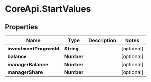 # CoreApi.StartValues

## Properties
Name | Type | Description | Notes
------------ | ------------- | ------------- | -------------
**investmentProgramId** | **String** |  | [optional] 
**balance** | **Number** |  | [optional] 
**managerBalance** | **Number** |  | [optional] 
**managerShare** | **Number** |  | [optional] 


